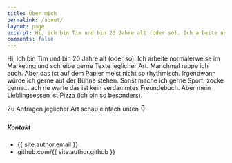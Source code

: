 ```yaml
---
title: Über mich
permalink: /about/
layout: page
excerpt: Hi, ich bin Tim und bin 20 Jahre alt (oder so). Ich arbeite normalerweise im Marketing und schreibe gerne Texte jeglicher Art. Manchmal rappe ich auch. Aber das ist auf dem Papier meist nicht so rhythmisch. Irgendwann würde ich gerne auf der Bühne stehen. Sonst mache ich gerne Sport, zocke gerne... ach ne warte das ist kein verdammtes Freundebuch. Aber mein Lieblingsessen ist Pizza (ich bin so besonders).
comments: false
---
```


Hi, ich bin Tim und bin 20 Jahre alt (oder so). Ich arbeite normalerweise im Marketing und schreibe gerne Texte jeglicher Art. Manchmal rappe ich auch. Aber das ist auf dem Papier meist nicht so rhythmisch. Irgendwann würde ich gerne auf der Bühne stehen. Sonst mache ich gerne Sport, zocke gerne... ach ne warte das ist kein verdammtes Freundebuch. Aber mein Lieblingsessen ist Pizza (ich bin so besonders).

Zu Anfragen jeglicher Art schau einfach unten 👇

##### Kontakt 

- {{ site.author.email }}
- github.com/{{ site.author.github }}
